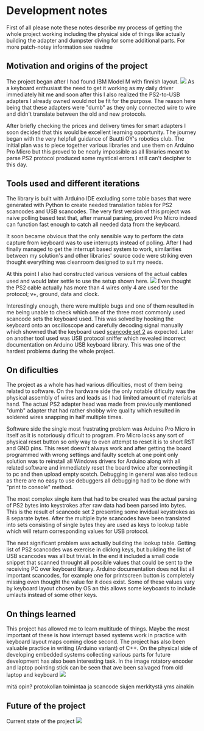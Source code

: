 # Development notes

First of all please note these notes describe my process of getting the whole project working including the physical side of things
like actually building the adapter and dumpster diving for some additional parts. For more patch-notey information see readme

## Motivation and origins of the project

The project began after I had found IBM Model M with finnish layout.
![](https://raw.githubusercontent.com/hirsimaki-markus/arduino-PS2-to-USB/master/images/ibm-model-m-fin.png)
As a keyboard enthusiast the need to get it working as my
daily driver immediately hit me and soon after this I also realized the PS2-to-USB adapters I already owned would not be fit
for the purpose. The reason here being that these adapters were "dumb" as they only connected wire to wire and didn't translate
between the old and new protocols.

After briefly checking the prices and delivery times for smart adapters I soon decided that this would be excellent learning
opportunity. The journey began with the very helpfull guidance of Buutti OY's robotics club. The initial plan was to piece together
various libraries and use them on Arduino Pro Micro but this proved to be nearly impossible as all libraries meant to parse PS2
protocol produced some mystical errors I still can't decipher to this day.


## Tools used and different iterations

The library is built with Arduino IDE excluding some table bases that were generated with Python to create needed translation tables
for PS2 scancodes and USB scancodes. The very first version of this project was naive polling based test that, after manual parsing,
proved Pro Micro indeed can function fast enough to catch all needed data from the keyboard.

It soon became obvious that the only sensible way to perform the data capture from keyboard was to use interrupts instead of polling.
After I had finally managed to get the interrupt based system to work, similarities between my solution's and other libraries' source
code were striking even thought everything was cleanroom designed to suit my needs.

At this point I also had constructed various versions of the actual cables used and would later settle to use the setup shown here.
![](https://raw.githubusercontent.com/hirsimaki-markus/arduino-PS2-to-USB/master/images/ps2-to-pin.png)
Even thought the PS2 cable actually has more than 4 wires only 4 are used for the protocol; v+, ground, data and clock.

Interestingly enough, there were multiple bugs and one of them resulted in me being unable to check which one of the three most
commonly used scancode sets the keyboard used. This was solved by hooking the keyboard onto an oscilloscope and carefully decoding
signal manually which showned that the keyboard used [scancode set 2](https://wiki.osdev.org/PS/2_Keyboard#Scan_Code_Set_2) as expected.
Later on another tool used was USB protocol sniffer which revealed incorrect documentation on Arduino USB keyboard library. This was
one of the hardest problems during the whole project.


## On dificulties

The project as a whole has had various dificulties, most of them being related to software. On the hardware side the only notable
dificulty was the physical assembly of wires and leads as I had limited amount of materials at hand. The actual PS2 adapter head was
made from previously mentioned "dumb" adapter that had rather shobby wire quality which resulted in soldered wires snapping in half
multiple times.

Software side the single most frustrating problem was Arduino Pro Micro in itself as it is notoriously dificult to program. Pro Micro
lacks any sort of physical reset button so only way to even attempt to reset it is to short RST and GND pins. This reset doesn't always
work and after getting the board programmed with wrong settings and faulty scetch at one point only solution was to reinstall
all Windows drivers for Arduino along with all related software and immediately reset the board twice after connecting it to pc and then
upload empty scetch. Debugging in general was also tedious as there are no easy to use debuggers all debugging had to be done with
"print to console" method.

The most complex single item that had to be created was the actual parsing of PS2 bytes into keystrokes after raw data had been parsed
into bytes. This is the result of scancode set 2 presenting some invidual keystrokes as 8 separate bytes. After the multiple byte
scancodes have been translated into sets consisting of single bytes they are used as keys to lookup table which will return
corresponding values for USB protocol.

The next significant problem was actually building the lookup table. Getting list of PS2 scancodes was exercise in clickng keys, but
building the list of USB scancodes was all but trivial. In the end it included a small code snippet that scanned throught all possible
values that could be sent to the receiving PC over keyboard library. Arduino documentation does not list all important scancodes,
for example one for printscreen button is completely missing even thought the value for it does exist. Some of these values
vary by keyboard layout chosen by OS an this allows some keyboards to include umlauts instead of some other keys.


## On things learned

This project has allowed me to learn multitude of things. Maybe the most important of these is how interrupt based systems work in
practice with keyboard layout maps coming close second. The project has also been valuable practice in writing (Arduino variant) of C++.
On the physical side of developing embedded systems collecting various parts for future development has also been interesting task.
In the image rotatory encoder and laptop pointing stick can be seen that ave been salvaged from old laptop and keyboard
![](https://raw.githubusercontent.com/hirsimaki-markus/arduino-PS2-to-USB/master/images/additional-parts.png)



mitä opin? protokollan toimintaa ja scancode siujen merkitystä yms ainakin

## Future of the project

Current state of the project
![](https://raw.githubusercontent.com/hirsimaki-markus/arduino-PS2-to-USB/master/images/adapter-assembled.png)
